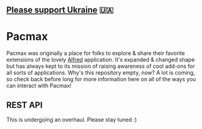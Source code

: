 ## [Please support Ukraine](https://www.unicefusa.org/stories/unicef-children-are-bearing-brunt-intensifying-crisis-ukraine/39481?form=FUNKBHMZQDQ&utm_content=Ukraine2&ms=cpc_dig_2021_Ukraine2_20210801_google_Ukraine2_delve_None&initialms=cpc_dig_2020_Ukraine2_20210801_google_Ukraine2_delve_None) 🇺🇦

# Pacmax

Pacmax was originally a place for folks to explore & share their favorite extensions of the lovely [Alfred](https://alfredapp.com) application. It's expanded & changed shape but has always kept to its mission of raising awareness of cool add-ons for all sorts of applications. Why's this repository empty, now? A lot is coming, so check back before long for more information here on all of the ways you can interact with Pacmax!

## REST API

This is undergoing an overhaul. Please stay tuned :)
